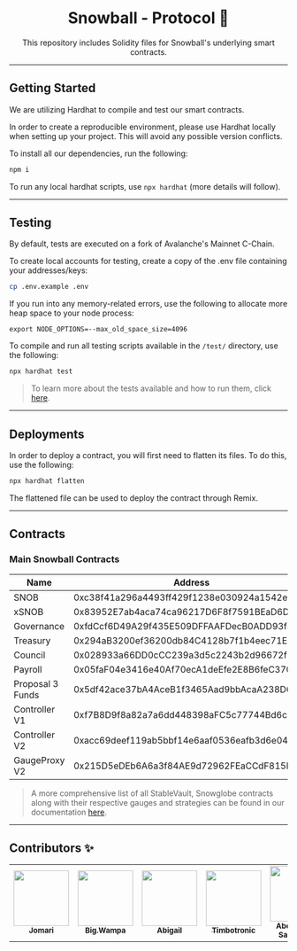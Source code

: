 <div align="center">
<h1>Snowball - Protocol 🎣 </h1>

<p>This repository includes Solidity files for Snowball's underlying smart contracts.</p>
</div>

---

## Getting Started

We are utilizing Hardhat to compile and test our smart contracts.

In order to create a reproducible environment, please use Hardhat locally when setting up your project. This will avoid any possible version conflicts.

To install all our dependencies, run the following:

```bash
npm i
```

To run any local hardhat scripts, use `npx hardhat` (more details will follow).

---

## Testing

By default, tests are executed on a fork of Avalanche's Mainnet C-Chain.

To create local accounts for testing, create a copy of the .env file containing your addresses/keys:

```bash
cp .env.example .env
```

If you run into any memory-related errors, use the following to allocate more heap space to your node process:

```
export NODE_OPTIONS=--max_old_space_size=4096
```

To compile and run all testing scripts available in the `/test/` directory, use the following:

```bash
npx hardhat test
```

> To learn more about the tests available and how to run them, click [here](test/README.md).

---

## Deployments

In order to deploy a contract, you will first need to flatten its files. To do this, use the following:

```bash
npx hardhat flatten
```

The flattened file can be used to deploy the contract through Remix.

---

## Contracts

### Main Snowball Contracts
Name | Address
--- | ---
SNOB | 0xc38f41a296a4493ff429f1238e030924a1542e50
xSNOB | 0x83952E7ab4aca74ca96217D6F8f7591BEaD6D64E
Governance | 0xfdCcf6D49A29f435E509DFFAAFDecB0ADD93f8C0
Treasury | 0x294aB3200ef36200db84C4128b7f1b4eec71E38a
Council | 0x028933a66DD0cCC239a3d5c2243b2d96672f11F5
Payroll | 0x05faF04e3416e40Af70ecA1deEfe2E8B6feC3703
Proposal 3 Funds | 0x5df42ace37bA4AceB1f3465Aad9bbAcaA238D652
Controller V1 | 0xf7B8D9f8a82a7a6dd448398aFC5c77744Bd6cb85
Controller V2 | 0xacc69deef119ab5bbf14e6aaf0536eafb3d6e046
GaugeProxy V2 | 0x215D5eDEb6A6a3f84AE9d72962FEaCCdF815BF27

> A more comprehensive list of all StableVault, Snowglobe contracts along with their respective gauges and strategies can be found in our documentation [here](https://snowballs.gitbook.io/snowball-docs/resources/smart-contracts).

---

## Contributors ✨

<!-- prettier-ignore-start -->
<!-- markdownlint-disable -->
<table>
  <tr>
    <td align="center"><a href="https://github.com/jomarip"><img src="https://avatars.githubusercontent.com/u/3376497?v=4" width="100px;" alt=""/><br /><sub><b>Jomari</b></sub></a></td>
    <td align="center"><a href="https://github.com/bigwampa"><img src="https://avatars.githubusercontent.com/u/79389347?v=4" width="100px;" alt=""/><br /><sub><b>Big.Wampa</b></sub></a></td>
    <td align="center"><a href="https://github.com/AbigailTCameron"><img src="https://avatars.githubusercontent.com/u/75511255?v=4" width="100px;" alt=""/><br /><sub><b>Abigail</b></sub></a></td>
    <td align="center"><a href="https://github.com/timbotro"><img src="https://avatars.githubusercontent.com/u/89510251?v=4" width="100px;" alt=""/><br /><sub><b>Timbotronic</b></sub></a></td>
    <td align="center"><a href="https://github.com/theabominablesasquatch"><img src="https://avatars.githubusercontent.com/u/79382337?v=4" width="100px;" alt=""/><br /><sub><b>Abominable Sasquatch</b></sub></a></td>
    <td align="center"><a href="https://github.com/kmcintyre"><img src="https://avatars.githubusercontent.com/u/1017886?v=4" width="100px;" alt=""/><br /><sub><b>Kevin</b></sub></a></td>
    <td align="center"><a href="https://github.com/Jonasslv"><img src="https://avatars.githubusercontent.com/u/20801365?v=4" width="100px;" alt=""/><br /><sub><b>Jonas</b></sub></a></td>
  </tr>
</table>

<!-- markdownlint-restore -->
<!-- prettier-ignore-end -->
